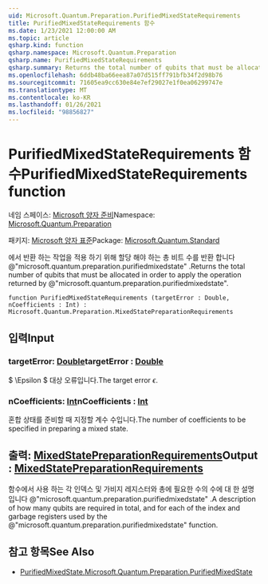 ```yaml
---
uid: Microsoft.Quantum.Preparation.PurifiedMixedStateRequirements
title: PurifiedMixedStateRequirements 함수
ms.date: 1/23/2021 12:00:00 AM
ms.topic: article
qsharp.kind: function
qsharp.namespace: Microsoft.Quantum.Preparation
qsharp.name: PurifiedMixedStateRequirements
qsharp.summary: Returns the total number of qubits that must be allocated in order to apply the operation returned by @"microsoft.quantum.preparation.purifiedmixedstate".
ms.openlocfilehash: 6ddb48ba66eea87a07d515ff791bfb34f2d98b76
ms.sourcegitcommit: 71605ea9cc630e84e7ef29027e1f0ea06299747e
ms.translationtype: MT
ms.contentlocale: ko-KR
ms.lasthandoff: 01/26/2021
ms.locfileid: "98856827"
---
```

# <a name="purifiedmixedstaterequirements-function"></a><span data-ttu-id="6cbc6-102">PurifiedMixedStateRequirements 함수</span><span class="sxs-lookup"><span data-stu-id="6cbc6-102">PurifiedMixedStateRequirements function</span></span>

<span data-ttu-id="6cbc6-103">네임 스페이스: [Microsoft 양자 준비](xref:Microsoft.Quantum.Preparation)</span><span class="sxs-lookup"><span data-stu-id="6cbc6-103">Namespace: [Microsoft.Quantum.Preparation](xref:Microsoft.Quantum.Preparation)</span></span>

<span data-ttu-id="6cbc6-104">패키지: [Microsoft 양자 표준](https://nuget.org/packages/Microsoft.Quantum.Standard)</span><span class="sxs-lookup"><span data-stu-id="6cbc6-104">Package: [Microsoft.Quantum.Standard](https://nuget.org/packages/Microsoft.Quantum.Standard)</span></span>


<span data-ttu-id="6cbc6-105">에서 반환 하는 작업을 적용 하기 위해 할당 해야 하는 총 비트 수를 반환 합니다 @"microsoft.quantum.preparation.purifiedmixedstate" .</span><span class="sxs-lookup"><span data-stu-id="6cbc6-105">Returns the total number of qubits that must be allocated in order to apply the operation returned by @"microsoft.quantum.preparation.purifiedmixedstate".</span></span>

```qsharp
function PurifiedMixedStateRequirements (targetError : Double, nCoefficients : Int) : Microsoft.Quantum.Preparation.MixedStatePreparationRequirements
```


## <a name="input"></a><span data-ttu-id="6cbc6-106">입력</span><span class="sxs-lookup"><span data-stu-id="6cbc6-106">Input</span></span>

### <a name="targeterror--double"></a><span data-ttu-id="6cbc6-107">targetError: [Double](xref:microsoft.quantum.lang-ref.double)</span><span class="sxs-lookup"><span data-stu-id="6cbc6-107">targetError : [Double](xref:microsoft.quantum.lang-ref.double)</span></span>

<span data-ttu-id="6cbc6-108">$ \Epsilon $ 대상 오류입니다.</span><span class="sxs-lookup"><span data-stu-id="6cbc6-108">The target error $\epsilon$.</span></span>


### <a name="ncoefficients--int"></a><span data-ttu-id="6cbc6-109">nCoefficients: [Int](xref:microsoft.quantum.lang-ref.int)</span><span class="sxs-lookup"><span data-stu-id="6cbc6-109">nCoefficients : [Int](xref:microsoft.quantum.lang-ref.int)</span></span>

<span data-ttu-id="6cbc6-110">혼합 상태를 준비할 때 지정할 계수 수입니다.</span><span class="sxs-lookup"><span data-stu-id="6cbc6-110">The number of coefficients to be specified in preparing a mixed state.</span></span>



## <a name="output--mixedstatepreparationrequirements"></a><span data-ttu-id="6cbc6-111">출력: [MixedStatePreparationRequirements](xref:Microsoft.Quantum.Preparation.MixedStatePreparationRequirements)</span><span class="sxs-lookup"><span data-stu-id="6cbc6-111">Output : [MixedStatePreparationRequirements](xref:Microsoft.Quantum.Preparation.MixedStatePreparationRequirements)</span></span>

<span data-ttu-id="6cbc6-112">함수에서 사용 하는 각 인덱스 및 가비지 레지스터와 총에 필요한 수의 수에 대 한 설명입니다 @"microsoft.quantum.preparation.purifiedmixedstate" .</span><span class="sxs-lookup"><span data-stu-id="6cbc6-112">A description of how many qubits are required in total, and for each of the index and garbage registers used by the @"microsoft.quantum.preparation.purifiedmixedstate" function.</span></span>

## <a name="see-also"></a><span data-ttu-id="6cbc6-113">참고 항목</span><span class="sxs-lookup"><span data-stu-id="6cbc6-113">See Also</span></span>

- [<span data-ttu-id="6cbc6-114">PurifiedMixedState.</span><span class="sxs-lookup"><span data-stu-id="6cbc6-114">Microsoft.Quantum.Preparation.PurifiedMixedState</span></span>](xref:Microsoft.Quantum.Preparation.PurifiedMixedState)